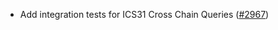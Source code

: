 - Add integration tests for ICS31 Cross Chain Queries
  ([#2967](https://github.com/soohoio/hermes/issues/2967))
